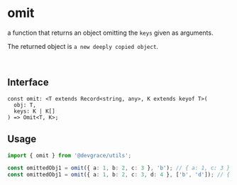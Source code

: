 # omit

a function that returns an object omitting the `keys` given as arguments.

The returned object is `a new deeply copied object`.

<br />

## Interface
```tsx
const omit: <T extends Record<string, any>, K extends keyof T>(
  obj: T,
  keys: K | K[]
) => Omit<T, K>;
```

## Usage
```ts
import { omit } from '@devgrace/utils';

const omittedObj1 = omit({ a: 1, b: 2, c: 3 }, 'b'); // { a: 1, c: 3 }
const omittedObj1 = omit({ a: 1, b: 2, c: 3, d: 4 }, ['b', 'd']); // { a: 1, c: 3 }
```